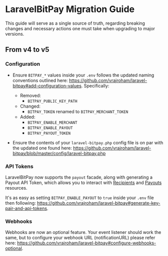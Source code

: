# LaravelBitPay Migration Guide

This guide will serve as a single source of truth, regarding breaking changes and necessary actions one must take when
upgrading to major versions.

## From v4 to v5

### Configuration

- Ensure `BITPAY_*` values inside your `.env` follows the updated naming conventions outlined
  here: https://github.com/vrajroham/laravel-bitpay#add-configuration-values. Specifically:
    + Removed:
        - `BITPAY_PUBLIC_KEY_PATH`
    + Changed:
        - `BITPAY_TOKEN` renamed to `BITPAY_MERCHANT_TOKEN`
    + Added:
        - `BITPAY_ENABLE_MERCHANT`
        - `BITPAY_ENABLE_PAYOUT`
        - `BITPAY_PAYOUT_TOKEN`


- Ensure the contents of your `laravel-bitpay.php` config file is on par with the updated one found
  here: https://github.com/vrajroham/laravel-bitpay/blob/master/config/laravel-bitpay.php

### API Tokens

LaravelBitPay now supports the `payout` facade, along with generating a Payout API Token, which allows you to interact
with [Recipients](https://bitpay.com/api/#rest-api-resources-recipients)
and [Payouts](https://bitpay.com/api/#rest-api-resources-payouts) resources.

It's as easy as setting `BITPAY_ENABLE_PAYOUT` to `true` inside your `.env` file then
following: https://github.com/vrajroham/laravel-bitpay#generate-key-pair-and-api-tokens.

### Webhooks

Webhooks are now an optional feature. Your event listener should work the same, but to configure your webhook URL
(notificationURL) please refer here: https://github.com/vrajroham/laravel-bitpay#configure-webhooks-optional.
